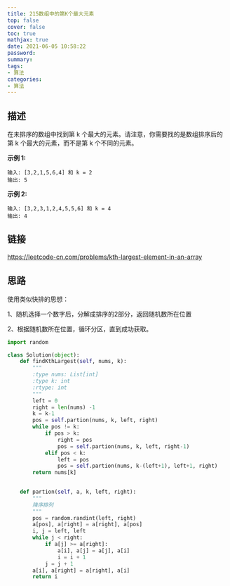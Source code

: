 ```yaml
---
title: 215数组中的第K个最大元素
top: false
cover: false
toc: true
mathjax: true
date: 2021-06-05 10:58:22
password:
summary:
tags:
- 算法
categories:
- 算法
---
```


## 描述


在未排序的数组中找到第 k 个最大的元素。请注意，你需要找的是数组排序后的第 k 个最大的元素，而不是第 k 个不同的元素。

**示例 1:**

```
输入: [3,2,1,5,6,4] 和 k = 2
输出: 5
```

**示例 2:**

```
输入: [3,2,3,1,2,4,5,5,6] 和 k = 4
输出: 4
```

## 链接

https://leetcode-cn.com/problems/kth-largest-element-in-an-array

## 思路

使用类似快排的思想：

1、随机选择一个数字后，分解成排序的2部分，返回随机数所在位置

2、根据随机数所在位置，循环分区，直到成功获取。



```python
import random

class Solution(object):
    def findKthLargest(self, nums, k):
        """
        :type nums: List[int]
        :type k: int
        :rtype: int
        """
        left = 0
        right = len(nums) -1 
        k = k-1
        pos = self.partion(nums, k, left, right)
        while pos != k:
            if pos > k:
                right = pos
                pos = self.partion(nums, k, left, right-1)
            elif pos < k:
                left = pos
                pos = self.partion(nums, k-(left+1), left+1, right)
        return nums[k]
            

    def partion(self, a, k, left, right):
        """
        降序排列
        """
        pos = random.randint(left, right) 
        a[pos], a[right] = a[right], a[pos]
        i, j = left, left
        while j < right:
            if a[j] >= a[right]:
                a[i], a[j] = a[j], a[i]
                i = i + 1
            j = j + 1
        a[i], a[right] = a[right], a[i]
        return i
```

